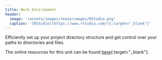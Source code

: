 ```yaml
---
title: Work Environment
header:
  image: '/assets/images/teaserimages/RStudio.png'
  caption: '[RStudio](https://www.rstudio.com/){:target="_blank"}'
---
```


Efficiently set up your project directory structure and get control over your paths to directories and files.
<!--more-->


The online resources for this unit can be found [here](https://geomoer.github.io/moer-base-r/unit05/unit05-01_Intro.html){:target="_blank"}.

